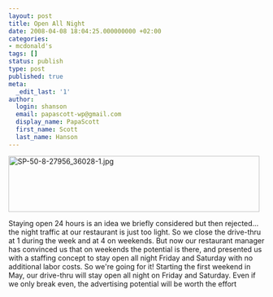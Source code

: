 ```yaml
---
layout: post
title: Open All Night
date: 2008-04-08 18:04:25.000000000 +02:00
categories:
- mcdonald's
tags: []
status: publish
type: post
published: true
meta:
  _edit_last: '1'
author:
  login: shanson
  email: papascott-wp@gmail.com
  display_name: PapaScott
  first_name: Scott
  last_name: Hanson
---
```

<p><img src="http://www.papascott.de/wordpress/wp-content/uploads/2008/04/sp-50-8-27956-36028-1.jpg" alt="SP-50-8-27956_36028-1.jpg" border="0" width="494" height="110" /></p>
<p>Staying open 24 hours is an idea we briefly considered but then rejected... the night traffic at our restaurant is just too light. So we close the drive-thru at 1 during the week and at 4 on weekends. But now our restaurant manager has convinced us that on weekends the potential is there, and presented us with a staffing concept to stay open all night Friday and Saturday with no additional labor costs. So we're going for it! Starting the first weekend in May, our drive-thru will stay open all night on Friday and Saturday. Even if we only break even, the advertising potential will be worth the effort</p>
